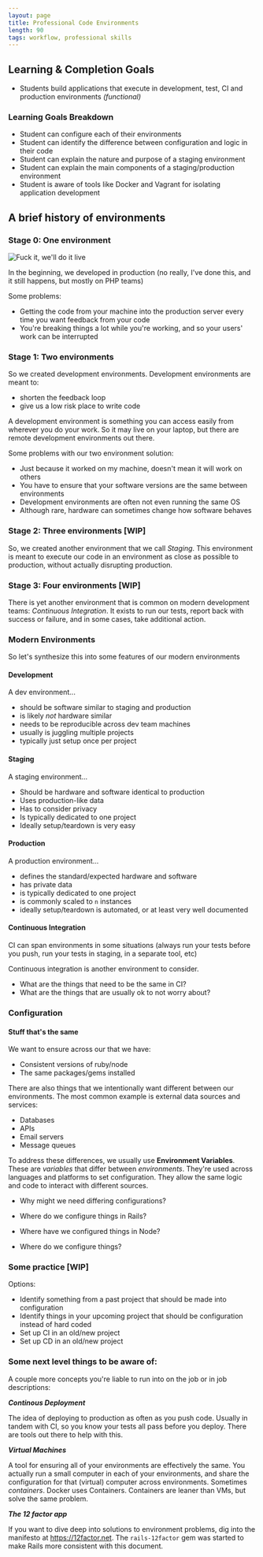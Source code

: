 ```yaml
---
layout: page
title: Professional Code Environments
length: 90
tags: workflow, professional skills
---
```


## Learning & Completion Goals

*   Students build applications that execute in development, test, CI and production environments *(functional)*

### Learning Goals Breakdown

*   Student can configure each of their environments
*   Student can identify the difference between configuration and logic in their code
*   Student can explain the nature and purpose of a staging environment
*   Student can explain the main components of a staging/production environment
*   Student is aware of tools like Docker and Vagrant for isolating application development

## A brief history of environments

### Stage 0: One environment

![Fuck it, we'll do it live](https://media.giphy.com/media/A34x7CEKUkCyc/giphy.gif)

In the beginning, we developed in production (no really, I've done this, and it still happens, but mostly on PHP teams)

Some problems:

*   Getting the code from your machine into the production server every time you want feedback from your code
*   You're breaking things a lot while you're working, and so your users' work can be interrupted

### Stage 1: Two environments

So we created development environments. Development environments are meant to:

*   shorten the feedback loop
*   give us a low risk place to write code

A development environment is something you can access easily from wherever you do your work. So it may live on your laptop, but there are remote development environments out there.

Some problems with our two environment solution:

*   Just because it worked on my machine, doesn't mean it will work on others
  *   You have to ensure that your software versions are the same between environments
  *   Development environments are often not even running the same OS
  *   Although rare, hardware can sometimes change how software behaves

### Stage 2: Three environments [WIP]

So, we created another environment that we call *Staging*. This environment is meant to execute our code in an environment as close as possible to production, without actually disrupting production.

### Stage 3: Four environments [WIP]

There is yet another environment that is common on modern development teams: *Continuous Integration*. It exists to run our tests, report back with success or failure, and in some cases, take additional action.

### Modern Environments

So let's synthesize this into some features of our modern environments

#### Development

A dev environment...

*   should be software similar to staging and production
*   is likely *not* hardware similar
*   needs to be reproducible across dev team machines
*   usually is juggling multiple projects
*   typically just setup once per project

#### Staging

A staging environment...

*   Should be hardware and software identical to production
*   Uses production-like data
*   Has to consider privacy
*   Is typically dedicated to one project
*   Ideally setup/teardown is very easy

#### Production

A production environment...

*   defines the standard/expected hardware and software
*   has private data
*   is typically dedicated to one project
*   is commonly scaled to `n` instances
*   ideally setup/teardown is automated, or at least very well documented

#### Continuous Integration

CI can span environments in some situations (always run your tests before you push, run your tests in staging, in a separate tool, etc)

Continuous integration is another environment to consider.

* What are the things that need to be the same in CI?
* What are the things that are usually ok to not worry about?

### Configuration

#### Stuff that's the same

We want to ensure across our that we have:

*   Consistent versions of ruby/node
*   The same packages/gems installed

There are also things that we intentionally want different between our environments. The most common example is external data sources and services:

*   Databases
*   APIs
*   Email servers
*   Message queues

To address these differences, we usually use **Environment Variables**. These are *variables* that differ between *environments*. They're used across languages and platforms to set configuration. They allow the same logic and code to interact with different sources.

*   Why might we need differing configurations?
*   Where do we configure things in Rails?
*   Where have we configured things in Node?

* Where do we configure things?

### Some practice [WIP]

Options:

* Identify something from a past project that should be made into configuration
* Identify things in your upcoming project that should be configuration instead of hard coded
* Set up CI in an old/new project
* Set up CD in an old/new project

### Some next level things to be aware of:

A couple more concepts you're liable to run into on the job or in job descriptions:

***Continous Deployment***

The idea of deploying to production as often as you push code. Usually in tandem with CI, so you know your tests all pass before you deploy. There are tools out there to help with this.

***Virtual Machines***

A tool for ensuring all of your environments are effectively the same. You actually run a small computer in each of your environments, and share the configuration for that (virtual) computer across environments. Sometimes *containers*. Docker uses Containers. Containers are leaner than VMs, but solve the same problem.

***The 12 factor app***

If you want to dive deep into solutions to environment problems, dig into the manifesto at <https://12factor.net>. The `rails-12factor` gem was started to make Rails more consistent with this document.
